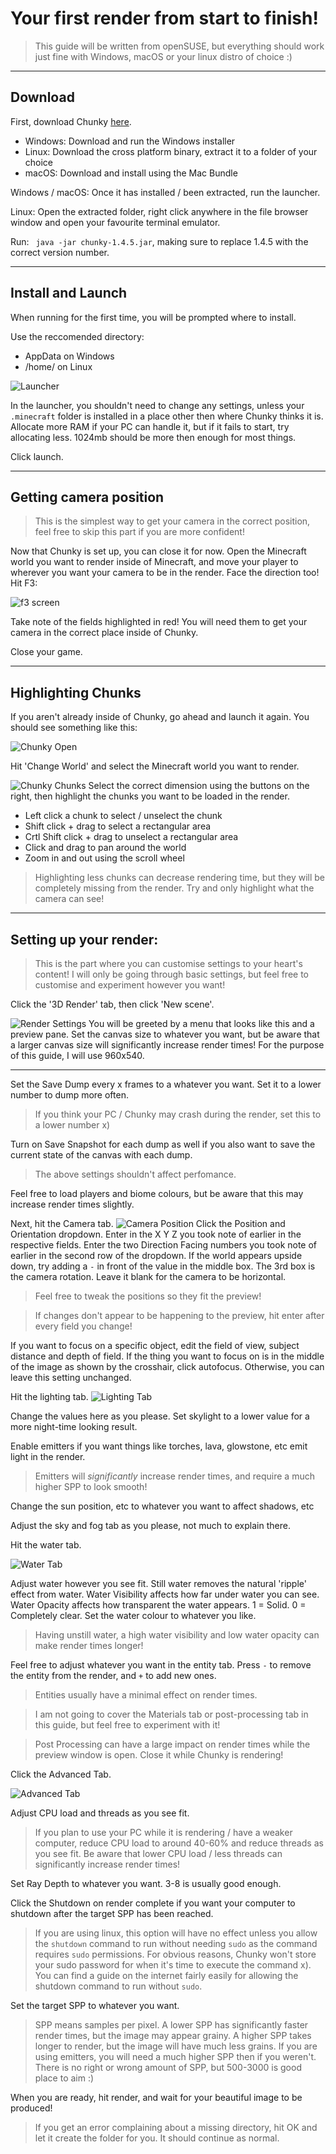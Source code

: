 Your first render from start to finish!
===
> This guide will be written from openSUSE, but everything should work just fine with Windows, macOS or your linux distro of choice :)
___

## Download

First, download Chunky [here](http://chunky.llbit.se/download.html).

- Windows: Download and run the Windows installer
- Linux: Download the cross platform binary, extract it to a folder of your choice
- macOS: Download and install using the Mac Bundle

Windows / macOS: Once it has installed / been extracted, run the launcher.

Linux: Open the extracted folder, right click anywhere in the file browser window and open your favourite terminal emulator.

Run: ```
java -jar chunky-1.4.5.jar```, making sure to replace 1.4.5 with the correct version number.

___
## Install and Launch

When running for the first time, you will be prompted where to install.

Use the reccomended directory:
- AppData on Windows
- /home/ on Linux

![Launcher](https://i.imgur.com/dCtQUKI.png)

In the launcher, you shouldn't need to change any settings, unless your `.minecraft` folder is installed in a place other then where Chunky thinks it is.
Allocate more RAM if your PC can handle it, but if it fails to start, try allocating less. 1024mb should be more then enough for most things.

Click launch.
___

## Getting camera position
> This is the simplest way to get your camera in the correct position, feel free to skip this part if you are more confident!



Now that Chunky is set up, you can close it for now.
Open the Minecraft world you want to render inside of Minecraft, and move your player to wherever you want your camera to be in the render. Face the direction too!
Hit F3:

![f3 screen](https://i.imgur.com/zKH4wp7.gif)

Take note of the fields highlighted in red!
You will need them to get your camera in the correct place inside of Chunky.

Close your game.
___
## Highlighting Chunks
If you aren't already inside of Chunky, go ahead and launch it again. You should see something like this:

![Chunky Open](https://i.imgur.com/KmqSsck.png)

Hit 'Change World' and select the Minecraft world you want to render.

![Chunky Chunks](https://i.imgur.com/RqaVU7R.png)
Select the correct dimension using the buttons on the right, then highlight the chunks you want to be loaded in the render.
- Left click a chunk to select / unselect the chunk
- Shift click + drag to select a rectangular area
- Crtl Shift click + drag to unselect a rectangular area
- Click and drag to pan around the world
- Zoom in and out using the scroll wheel

> Highlighting less chunks can decrease rendering time, but they will be completely missing from the render. Try and only highlight what the camera can see!

___
## Setting up your render:
> This is the part where you can customise settings to your heart's content! I will only be going through basic settings, but feel free to customise and experiment however you want!

Click the '3D Render' tab, then click 'New scene'.

![Render Settings](https://i.imgur.com/sYUCI3Z.png)
You will be greeted by a menu that looks like this and a preview pane.
Set the canvas size to whatever you want, but be aware that a larger canvas size will significantly increase render times!
For the purpose of this guide, I will use 960x540.
___

Set the Save Dump every x frames to a whatever you want. Set it to a lower number to dump more often. 
> If you think your PC / Chunky may crash during the render, set this to a lower number x)

Turn on Save Snapshot for each dump as well if you also want to save the current state of the canvas with each dump.

> The above settings shouldn't affect perfomance.

Feel free to load players and biome colours, but be aware that this may increase render times slightly.

Next, hit the Camera tab.
![Camera Position](https://i.imgur.com/dCCwFgX.png)
Click the Position and Orientation dropdown.
Enter in the X Y Z you took note of earlier in the respective fields.
Enter the two Direction Facing numbers you took note of earlier in the second row of the dropdown. If the world appears upside down, try adding a `-` in front of the value in the middle box.
The 3rd box is the camera rotation. Leave it blank for the camera to be horizontal.
> Feel free to tweak the positions so they fit the preview!

> If changes don't appear to be happening to the preview, hit enter after every field you change!

If you want to focus on a specific object, edit the field of view, subject distance and depth of field. If the thing you want to focus on is in the middle of the image as shown by the crosshair, click autofocus.
Otherwise, you can leave this setting unchanged.

Hit the lighting tab.
![Lighting Tab](https://i.imgur.com/NpKrSkf.png)

Change the values here as you please.
Set skylight to a lower value for a more night-time looking result.

Enable emitters if you want things like torches, lava, glowstone, etc emit light in the render.

> Emitters will *significantly* increase render times, and require a much higher SPP to look smooth!

Change the sun position, etc to whatever you want to affect shadows, etc

Adjust the sky and fog tab as you please, not much to explain there.

Hit the water tab.

![Water Tab](https://i.imgur.com/iYn7CDe.png)

Adjust water however you see fit.
Still water removes the natural 'ripple' effect from water.
Water Visibility affects how far under water you can see.
Water Opacity affects how transparent the water appears. 1 = Solid. 0 = Completely clear.
Set the water colour to whatever you like.

> Having unstill water, a high water visibility and low water opacity can make render times longer!

Feel free to adjust whatever you want in the entity tab.
Press `-` to remove the entity from the render, and `+` to add new ones.

> Entities usually have a minimal effect on render times.

> I am not going to cover the Materials tab or post-processing tab in this guide, but feel free to experiment with it!

> Post Processing can have a large impact on render times while the preview window is open. Close it while Chunky is rendering!

Click the Advanced Tab.

![Advanced Tab](https://i.imgur.com/hOlrMiQ.png)

Adjust CPU load and threads as you see fit. 
> If you plan to use your PC while it is rendering / have a weaker computer, reduce CPU load to around 40-60% and reduce threads as you see fit. Be aware that lower CPU load / less threads can significantly increase render times!

Set Ray Depth to whatever you want. 3-8 is usually good enough.

Click the Shutdown on render complete if you want your computer to shutdown after the target SPP has been reached.

> If you are using linux, this option will have no effect unless you allow the `shutdown` command to run without needing `sudo` as the command requires `sudo` permissions. For obvious reasons, Chunky won't store your sudo password for when it's time to execute the command x). You can find a guide on the internet fairly easily for allowing the shutdown command to run without `sudo`.

Set the target SPP to whatever you want.

> SPP means samples per pixel. A lower SPP has significantly faster render times, but the image may appear grainy. A higher SPP takes longer to render, but the image will have much less grains.
If you are using emitters, you will need a much higher SPP then if you weren't.
There is no right or wrong amount of SPP, but 500-3000 is good place to aim :)

When you are ready, hit render, and wait for your beautiful image to be produced!

> If you get an error complaining about a missing directory, hit OK and let it create the folder for you. It should continue as normal.


